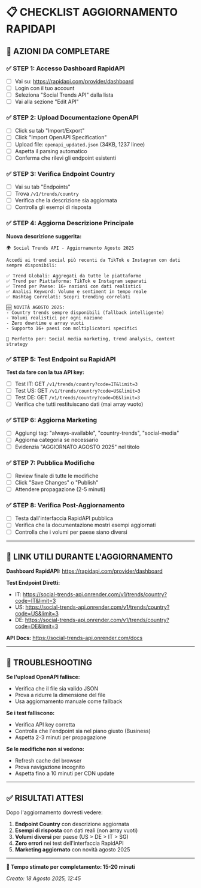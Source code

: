 # 📋 CHECKLIST AGGIORNAMENTO RAPIDAPI

## 🚀 AZIONI DA COMPLETARE

### ✅ **STEP 1: Accesso Dashboard RapidAPI**

- [ ] Vai su: https://rapidapi.com/provider/dashboard
- [ ] Login con il tuo account
- [ ] Seleziona "Social Trends API" dalla lista
- [ ] Vai alla sezione "Edit API"

### ✅ **STEP 2: Upload Documentazione OpenAPI**

- [ ] Click su tab "Import/Export"
- [ ] Click "Import OpenAPI Specification"
- [ ] Upload file: `openapi_updated.json` (34KB, 1237 linee)
- [ ] Aspetta il parsing automatico
- [ ] Conferma che rilevi gli endpoint esistenti

### ✅ **STEP 3: Verifica Endpoint Country**

- [ ] Vai su tab "Endpoints"
- [ ] Trova `/v1/trends/country`
- [ ] Verifica che la descrizione sia aggiornata
- [ ] Controlla gli esempi di risposta

### ✅ **STEP 4: Aggiorna Descrizione Principale**

**Nuova descrizione suggerita:**

```
🌍 Social Trends API - Aggiornamento Agosto 2025

Accedi ai trend social più recenti da TikTok e Instagram con dati sempre disponibili:

✅ Trend Globali: Aggregati da tutte le piattaforme
✅ Trend per Piattaforma: TikTok e Instagram separati
✅ Trend per Paese: 16+ nazioni con dati realistici
✅ Analisi Keyword: Volume e sentiment in tempo reale
✅ Hashtag Correlati: Scopri trending correlati

🆕 NOVITÀ AGOSTO 2025:
- Country trends sempre disponibili (fallback intelligente)
- Volumi realistici per ogni nazione
- Zero downtime e array vuoti
- Supporto 16+ paesi con moltiplicatori specifici

🚀 Perfetto per: Social media marketing, trend analysis, content strategy
```

### ✅ **STEP 5: Test Endpoint su RapidAPI**

**Test da fare con la tua API key:**

- [ ] Test IT: GET `/v1/trends/country?code=IT&limit=3`
- [ ] Test US: GET `/v1/trends/country?code=US&limit=3`
- [ ] Test DE: GET `/v1/trends/country?code=DE&limit=3`
- [ ] Verifica che tutti restituiscano dati (mai array vuoto)

### ✅ **STEP 6: Aggiorna Marketing**

- [ ] Aggiungi tag: "always-available", "country-trends", "social-media"
- [ ] Aggiorna categoria se necessario
- [ ] Evidenzia "AGGIORNATO AGOSTO 2025" nel titolo

### ✅ **STEP 7: Pubblica Modifiche**

- [ ] Review finale di tutte le modifiche
- [ ] Click "Save Changes" o "Publish"
- [ ] Attendere propagazione (2-5 minuti)

### ✅ **STEP 8: Verifica Post-Aggiornamento**

- [ ] Testa dall'interfaccia RapidAPI pubblica
- [ ] Verifica che la documentazione mostri esempi aggiornati
- [ ] Controlla che i volumi per paese siano diversi

---

## 🔗 LINK UTILI DURANTE L'AGGIORNAMENTO

**Dashboard RapidAPI:** https://rapidapi.com/provider/dashboard

**Test Endpoint Diretti:**

- IT: https://social-trends-api.onrender.com/v1/trends/country?code=IT&limit=3
- US: https://social-trends-api.onrender.com/v1/trends/country?code=US&limit=3
- DE: https://social-trends-api.onrender.com/v1/trends/country?code=DE&limit=3

**API Docs:** https://social-trends-api.onrender.com/docs

---

## 🚨 TROUBLESHOOTING

**Se l'upload OpenAPI fallisce:**

- Verifica che il file sia valido JSON
- Prova a ridurre la dimensione del file
- Usa aggiornamento manuale come fallback

**Se i test falliscono:**

- Verifica API key corretta
- Controlla che l'endpoint sia nel piano giusto (Business)
- Aspetta 2-3 minuti per propagazione

**Se le modifiche non si vedono:**

- Refresh cache del browser
- Prova navigazione incognito
- Aspetta fino a 10 minuti per CDN update

---

## ✅ RISULTATI ATTESI

Dopo l'aggiornamento dovresti vedere:

1. **Endpoint Country** con descrizione aggiornata
2. **Esempi di risposta** con dati reali (non array vuoti)
3. **Volumi diversi** per paese (US > DE > IT > SG)
4. **Zero errori** nei test dell'interfaccia RapidAPI
5. **Marketing aggiornato** con novità agosto 2025

---

**🎯 Tempo stimato per completamento: 15-20 minuti**

_Creato: 18 Agosto 2025, 12:45_
